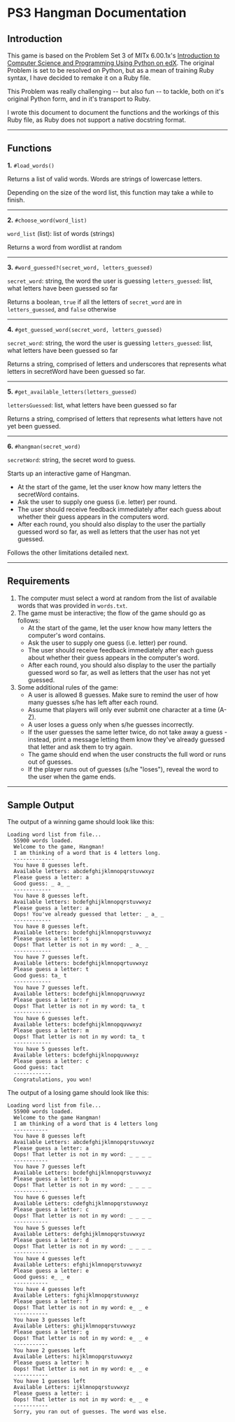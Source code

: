 # PS3 Hangman Documentation

## Introduction

This game is based on the Problem Set 3 of MITx 6.00.1x's [Introduction to Computer Science and Programming Using Python on edX](https://learning.edx.org/course/course-v1:MITx+6.00.1x+2T2022/home). The original Problem is set to be resolved on Python, but as a mean of training Ruby syntax, I have decided to remake it on a Ruby file.

This Problem was really challenging -- but also fun -- to tackle, both on it's original Python form, and in it's transport to Ruby.

I wrote this document to document the functions and the workings of this Ruby file, as Ruby does not support a native docstring format.

---

## Functions

**1.** `#load_words()`

Returns a list of valid words. Words are strings of lowercase letters.

Depending on the size of the word list, this function may take a while to finish.

---

**2.** `#choose_word(word_list)`

`word_list` (list): list of words (strings)

Returns a word from wordlist at random

---

**3.** `#word_guessed?(secret_word, letters_guessed)`

`secret_word`: string, the word the user is guessing
`letters_guessed`: list, what letters have been guessed so far

Returns a boolean, `true` if all the letters of `secret_word` are in `letters_guessed`, and `false` otherwise

---

**4.** `#get_guessed_word(secret_word, letters_guessed)`

`secret_word`: string, the word the user is guessing
`letters_guessed`: list, what letters have been guessed so far

Returns a string, comprised of letters and underscores that represents what letters in secretWord have been guessed so far.

---

**5.** `#get_available_letters(letters_guessed)`

`lettersGuessed`: list, what letters have been guessed so far

Returns a string, comprised of letters that represents what letters have not yet been guessed.

---

**6.** `#hangman(secret_word)`

`secretWord`: string, the secret word to guess.

Starts up an interactive game of Hangman.

- At the start of the game, let the user know how many letters the secretWord contains.
- Ask the user to supply one guess (i.e. letter) per round.
- The user should receive feedback immediately after each guess about whether their guess appears in the computers word.
- After each round, you should also display to the user the partially guessed word so far, as well as letters that the user has not yet guessed.

Follows the other limitations detailed next.

---

## Requirements

1. The computer must select a word at random from the list of available words that was provided in `words.txt`.
2. The game must be interactive; the flow of the game should go as follows:
   - At the start of the game, let the user know how many letters the computer's word contains.
   - Ask the user to supply one guess (i.e. letter) per round.
   - The user should receive feedback immediately after each guess about whether their guess appears in the computer's word.
   - After each round, you should also display to the user the partially guessed word so far, as well as letters that the user has not yet guessed.
3. Some additional rules of the game:
   - A user is allowed 8 guesses. Make sure to remind the user of how many guesses s/he has left after each round.
   - Assume that players will only ever submit one character at a time (A-Z).
   - A user loses a guess only when s/he guesses incorrectly.
   - If the user guesses the same letter twice, do not take away a guess - instead, print a message letting them know they've already guessed that letter and ask them to try again.
   - The game should end when the user constructs the full word or runs out of guesses.
   - If the player runs out of guesses (s/he "loses"), reveal the word to the user when the game ends.

---

## Sample Output

The output of a winning game should look like this:

    Loading word list from file...
      55900 words loaded.
      Welcome to the game, Hangman!
      I am thinking of a word that is 4 letters long.
      -------------
      You have 8 guesses left.
      Available letters: abcdefghijklmnopqrstuvwxyz
      Please guess a letter: a
      Good guess: _ a_ _
      ------------
      You have 8 guesses left.
      Available letters: bcdefghijklmnopqrstuvwxyz
      Please guess a letter: a
      Oops! You've already guessed that letter: _ a_ _
      ------------
      You have 8 guesses left.
      Available letters: bcdefghijklmnopqrstuvwxyz
      Please guess a letter: s
      Oops! That letter is not in my word: _ a_ _
      ------------
      You have 7 guesses left.
      Available letters: bcdefghijklmnopqrtuvwxyz
      Please guess a letter: t
      Good guess: ta_ t
      ------------
      You have 7 guesses left.
      Available letters: bcdefghijklmnopqruvwxyz
      Please guess a letter: r
      Oops! That letter is not in my word: ta_ t
      ------------
      You have 6 guesses left.
      Available letters: bcdefghijklmnopquvwxyz
      Please guess a letter: m
      Oops! That letter is not in my word: ta_ t
      ------------
      You have 5 guesses left.
      Available letters: bcdefghijklnopquvwxyz
      Please guess a letter: c
      Good guess: tact
      ------------
      Congratulations, you won!

The output of a losing game should look like this:

    Loading word list from file...
      55900 words loaded.
      Welcome to the game Hangman!
      I am thinking of a word that is 4 letters long
      -----------
      You have 8 guesses left
      Available Letters: abcdefghijklmnopqrstuvwxyz
      Please guess a letter: a
      Oops! That letter is not in my word: _ _ _ _
      -----------
      You have 7 guesses left
      Available Letters: bcdefghijklmnopqrstuvwxyz
      Please guess a letter: b
      Oops! That letter is not in my word: _ _ _ _
      -----------
      You have 6 guesses left
      Available Letters: cdefghijklmnopqrstuvwxyz
      Please guess a letter: c
      Oops! That letter is not in my word: _ _ _ _
      -----------
      You have 5 guesses left
      Available Letters: defghijklmnopqrstuvwxyz
      Please guess a letter: d
      Oops! That letter is not in my word: _ _ _ _
      -----------
      You have 4 guesses left
      Available Letters: efghijklmnopqrstuvwxyz
      Please guess a letter: e
      Good guess: e_ _ e
      -----------
      You have 4 guesses left
      Available Letters: fghijklmnopqrstuvwxyz
      Please guess a letter: f
      Oops! That letter is not in my word: e_ _ e
      -----------
      You have 3 guesses left
      Available Letters: ghijklmnopqrstuvwxyz
      Please guess a letter: g
      Oops! That letter is not in my word: e_ _ e
      -----------
      You have 2 guesses left
      Available Letters: hijklmnopqrstuvwxyz
      Please guess a letter: h
      Oops! That letter is not in my word: e_ _ e
      -----------
      You have 1 guesses left
      Available Letters: ijklmnopqrstuvwxyz
      Please guess a letter: i
      Oops! That letter is not in my word: e_ _ e
      -----------
      Sorry, you ran out of guesses. The word was else. 
